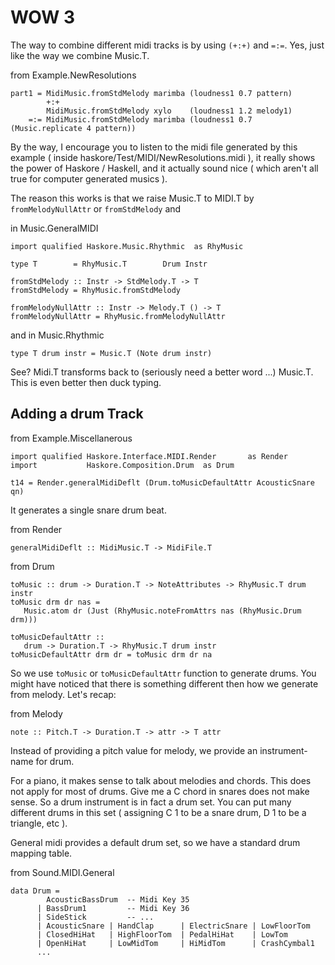 WOW 3
=======

The way to combine different midi tracks is by using `(+:+)` and `=:=`. Yes, just like the way we combine Music.T.

from Example.NewResolutions

	part1 = MidiMusic.fromStdMelody marimba (loudness1 0.7 pattern)
	        +:+
	        MidiMusic.fromStdMelody xylo    (loudness1 1.2 melody1)
	    =:= MidiMusic.fromStdMelody marimba (loudness1 0.7 (Music.replicate 4 pattern))
	
By the way, I encourage you to listen to the midi file generated by this example ( inside haskore/Test/MIDI/NewResolutions.midi ), it really shows the power of Haskore / Haskell, and it actually sound nice ( which aren't all true for computer generated musics ).

The reason this works is that we raise Music.T to MIDI.T by `fromMelodyNullAttr` or `fromStdMelody` and

in Music.GeneralMIDI

	import qualified Haskore.Music.Rhythmic  as RhyMusic
	
	type T        = RhyMusic.T        Drum Instr
    
	fromStdMelody :: Instr -> StdMelody.T -> T
	fromStdMelody = RhyMusic.fromStdMelody
    
	fromMelodyNullAttr :: Instr -> Melody.T () -> T
	fromMelodyNullAttr = RhyMusic.fromMelodyNullAttr
	
and in Music.Rhythmic

	type T drum instr = Music.T (Note drum instr)

See? Midi.T transforms back to (seriously need a better word ...) Music.T. This is even better then duck typing.


Adding a drum Track
--------------------

from Example.Miscellanerous

	import qualified Haskore.Interface.MIDI.Render       as Render
	import           Haskore.Composition.Drum  as Drum

	t14 = Render.generalMidiDeflt (Drum.toMusicDefaultAttr AcousticSnare qn)

It generates a single snare drum beat.

from Render

	generalMidiDeflt :: MidiMusic.T -> MidiFile.T

from Drum
	
	toMusic :: drum -> Duration.T -> NoteAttributes -> RhyMusic.T drum instr
	toMusic drm dr nas =
	   Music.atom dr (Just (RhyMusic.noteFromAttrs nas (RhyMusic.Drum drm)))
    
	toMusicDefaultAttr ::
	   drum -> Duration.T -> RhyMusic.T drum instr
	toMusicDefaultAttr drm dr = toMusic drm dr na
	
So we use `toMusic` or `toMusicDefaultAttr` function to generate drums. You might have noticed that there is something different then how we generate from melody. Let's recap:

from Melody

	note :: Pitch.T -> Duration.T -> attr -> T attr

Instead of providing a pitch value for melody, we provide an instrument-name for drum.

For a piano, it makes sense to talk about melodies and chords. This does not apply for most of drums. Give me a C chord in snares does not make sense. So a drum instrument is in fact a drum set. You can put many different drums in this set ( assigning C 1 to be a snare drum, D 1 to be a triangle, etc ).

General midi provides a default drum set, so we have a standard drum mapping table.

from Sound.MIDI.General

	data Drum =
	        AcousticBassDrum  -- Midi Key 35
	      | BassDrum1         -- Midi Key 36
	      | SideStick         -- ...
	      | AcousticSnare | HandClap      | ElectricSnare | LowFloorTom
	      | ClosedHiHat   | HighFloorTom  | PedalHiHat    | LowTom
	      | OpenHiHat     | LowMidTom     | HiMidTom      | CrashCymbal1
		  ...

